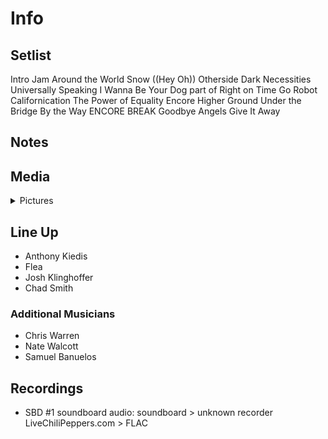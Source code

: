 # Info

## Setlist

Intro Jam
Around the World
Snow ((Hey Oh))
Otherside
Dark Necessities
Universally Speaking
I Wanna Be Your Dog part of
Right on Time
Go Robot
Californication
The Power of Equality
Encore
Higher Ground
Under the Bridge
By the Way
ENCORE BREAK
Goodbye Angels
Give It Away

## Notes

## Media 

<details>
  <summary>Pictures</summary>
  <!--<img alt="Setlist" title="Setlist" src="_.jpg" height="200" />
  <img alt="Clipping" title="Clipping" src="_.jpg" height="200" />
  <img alt="Flyer" title="Flyer" src="_.jpg" height="200" />-->
</details>

## Line Up

* Anthony Kiedis
* Flea
* Josh Klinghoffer
* Chad Smith

### Additional Musicians

* Chris Warren  
* Nate Walcott  
* Samuel Banuelos

## Recordings

* SBD #1 soundboard audio: soundboard > unknown recorder LiveChiliPeppers.com > FLAC


